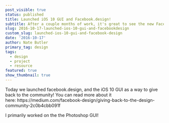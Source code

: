 ```yaml
---
post_visible: true
status: published
title: Launched iOS 10 GUI and Facebook.design!
subtitle: After a couple months of work, it's great to see the new Facebook.design live!
slug: 2016-10-17-launched-ios-10-gui-and-facebookdesign
custom_slug: launched-ios-10-gui-and-facebook-design
date: '2016-10-17'
author: Nate Butler
primary_tag: design
tags:
  - design
  - project
  - resource
featured: true
show_thumbnail: true
---
```

<p>Today we launched facebook.design, and the iOS&nbsp;10 GUI as a way to give back to the community! You can read more about it here:&nbsp;https://medium.com/facebook-design/giving-back-to-the-design-community-2c0b4cbb091f</p><p>I primarily worked on the the Photoshop GUI!</p>